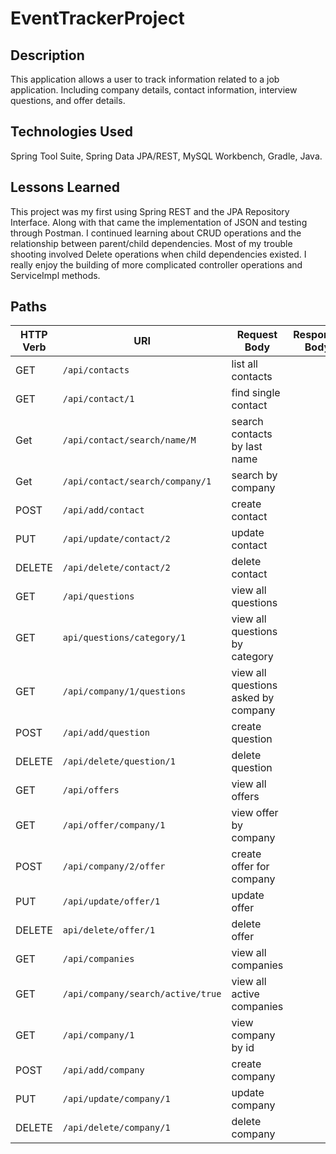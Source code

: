# EventTrackerProject

## Description
This application allows a user to track information related to a job application. Including company details, contact information, interview questions, and offer details. 

## Technologies Used
Spring Tool Suite, Spring Data JPA/REST, MySQL Workbench, Gradle, Java.

## Lessons Learned

This project was my first using Spring REST and the JPA Repository Interface.
Along with that came the implementation of JSON and testing through Postman.
I continued learning about CRUD operations and the relationship between parent/child dependencies. Most of my trouble shooting involved Delete operations when child dependencies existed. 
I really enjoy the building of more complicated  controller operations and ServiceImpl methods.

## Paths

| HTTP Verb | URI                  | Request Body          | Response Body |
|-----------|----------------------|-----------------------|---------------|
| GET | `/api/contacts`      | list all contacts               | 
| GET | `/api/contact/1`   |    find single contact                | 
| Get | `/api/contact/search/name/M`| search contacts by last name                    | 
| Get | `/api/contact/search/company/1`   | search by company                 |
| POST| `/api/add/contact`   |   create contact                  | 
| PUT | `/api/update/contact/2`  | update contact |
| DELETE| `/api/delete/contact/2`| delete contact|
|GET|`/api/questions`| view all questions|
|GET|`api/questions/category/1`| view all questions by category|
|GET|`/api/company/1/questions`| view all questions asked by company|
|POST|`/api/add/question`| create question|
|DELETE|`/api/delete/question/1`| delete question| 
|GET|`/api/offers`| view all offers|
|GET|`/api/offer/company/1`| view offer by company|
|POST|`/api/company/2/offer`| create offer for company|
|PUT|`/api/update/offer/1`| update offer|
|DELETE|`api/delete/offer/1`| delete offer|
|GET|`/api/companies`| view all companies|
|GET|`/api/company/search/active/true`| view all active companies|
|GET|`/api/company/1`| view company by id|
|POST|`/api/add/company`| create company|
|PUT|`/api/update/company/1`| update company
|DELETE|`/api/delete/company/1`| delete company